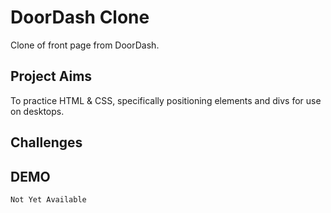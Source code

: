 # DoorDash Clone
Clone of front page from DoorDash.

## Project Aims
To practice HTML & CSS, specifically positioning elements and divs for use on desktops.

## Challenges




## DEMO 
```
Not Yet Available
```